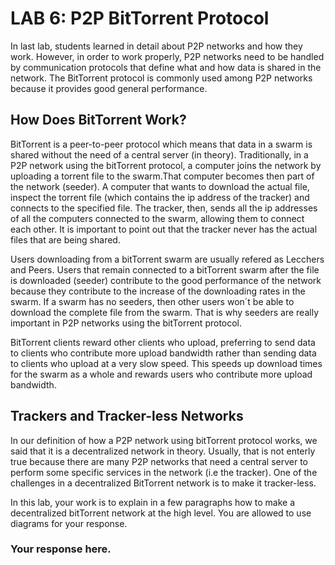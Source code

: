 # LAB 6: P2P BitTorrent Protocol

In last lab, students learned in detail about P2P networks and how they work. However, in order to work properly, 
P2P networks need to be handled by communication protocols that define what and how data is shared in the network. 
The BitTorrent protocol is commonly used among P2P networks because it provides good general performance. 

## How Does BitTorrent Work?

BitTorrent is a peer-to-peer protocol which means that data in a swarm is shared without the need of a central server 
(in theory). Traditionally, in a P2P network using the bitTorrent protocol, a computer joins the network by uploading 
a torrent file to the swarm.That computer becomes then part of the network (seeder). 
A computer that wants to download the actual file, inspect the torrent file (which contains the ip address of the tracker) 
and connects to the specified file. The tracker, then, sends all the ip addresses of all the computers connected to the 
swarm, allowing them to connect each other. It is important to point out that the tracker never has the actual files 
that are being shared. 

Users downloading from a bitTorrent swarm are usually refered as Lecchers and Peers. Users that remain connected to a 
bitTorrent swarm after the file is downloaded (seeder) contribute to the good performance of the network because 
they contribute to the increase of the downloading rates in the swarm. If a swarm has no seeders, then other users 
won´t be able to download the complete file from the swarm. That is why seeders are really important in P2P networks 
using the bitTorrent protocol. 

BitTorrent clients reward other clients who upload, preferring to send data to clients who contribute more upload 
bandwidth rather than sending data to clients who upload at a very slow speed. This speeds up download times 
for the swarm as a whole and rewards users who contribute more upload bandwidth.

## Trackers and Tracker-less Networks 

In our definition of how a P2P network using bitTorrent protocol works, we said that it is a decentralized network in 
theory. Usually, that is not enterly true because there are many P2P networks that need a central server to perform 
some specific services in the network (i.e the tracker). One of the challenges in a decentralized BitTorrent network 
is to make it tracker-less. 

In this lab, your work is to explain in a few paragraphs how to make a decentralized bitTorrent network at the high level. 
You are allowed to use diagrams for your response.

### Your response here. 






